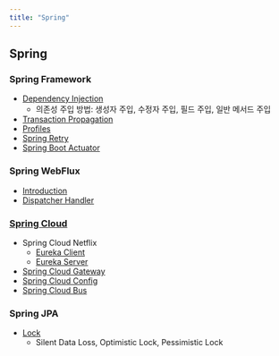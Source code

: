 ```yaml
---
title: "Spring"
---
```


## Spring

### Spring Framework

- [Dependency Injection](DependencyInjection/DependencyInjection.md)
  - 의존성 주입 방법: 생성자 주입, 수정자 주입, 필드 주입, 일반 메서드 주입
- [Transaction Propagation](TransactionPropagation/TransactionPropagation.md)
- [Profiles](SpringProfiles/SpringProfiles.md)
- [Spring Retry](SpringRetry/SpringRetry.md)
- [Spring Boot Actuator](SpringBootActuator/index.md)

### Spring WebFlux

- [Introduction](SpringWebflux/Introduction/Introduction.md)
- [Dispatcher Handler](SpringWebflux/DispatcherHandler/DispatcherHandler.md)

### [Spring Cloud](SpringCloud/index.md)

- Spring Cloud Netflix
	- [Eureka Client](SpringCloud/SpringCloudNetflix/EurekaClient/EurekaClient.md)
	- [Eureka Server](SpringCloud/SpringCloudNetflix/EurekaServer/EurekaServer.md)
- [Spring Cloud Gateway](SpringCloud/SpringCloudGateway/SpringCloudGateway.md)
- [Spring Cloud Config](SpringCloud/SpringCloudConfig/SpringCloudConfig.md)
- [Spring Cloud Bus](SpringCloud/SpringCloudBus/SpringCloudBus.md)

### Spring JPA

- [Lock](JPA/Lock/Lock.md)
	- Silent Data Loss, Optimistic Lock, Pessimistic Lock 